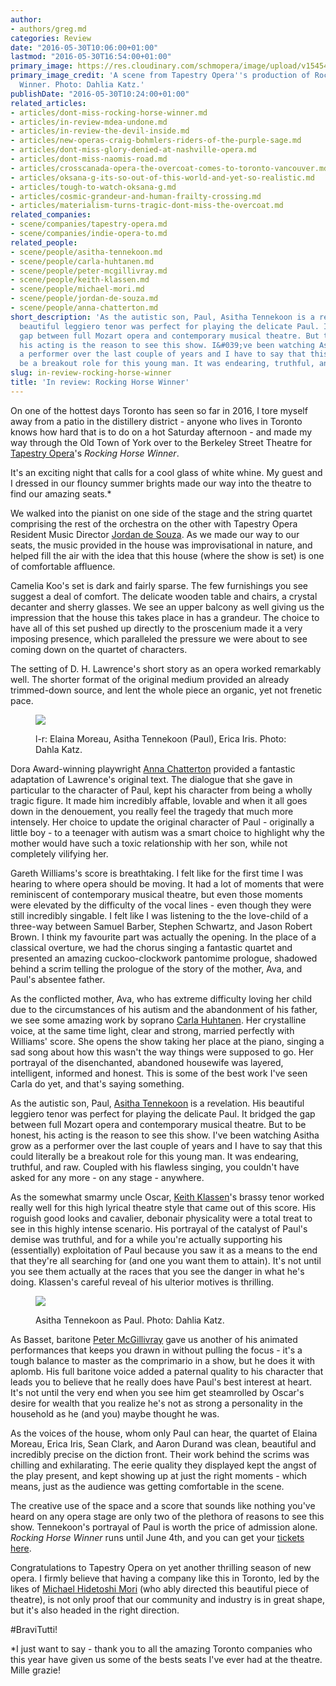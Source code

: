 ```yaml
---
author:
- authors/greg.md
categories: Review
date: "2016-05-30T10:06:00+01:00"
lastmod: "2016-05-30T16:54:00+01:00"
primary_image: https://res.cloudinary.com/schmopera/image/upload/v1545409169/media/webhook-uploads/1464599839586/2016-05-31---RHW-L-to-R-top-to-bottom-Keith-Klassen-as-Oscar-Peter-McGillivray-as-Bassett-Asitha-Tennekoon-Stephane-Mayer-Aaron-Durand-Sean-Clark-Elaina-Moreau-Erica-Iris.jpg.jpg
primary_image_credit: 'A scene from Tapestry Opera''s production of Rocking Horse
  Winner. Photo: Dahlia Katz.'
publishDate: "2016-05-30T10:24:00+01:00"
related_articles:
- articles/dont-miss-rocking-horse-winner.md
- articles/in-review-mdea-undone.md
- articles/in-review-the-devil-inside.md
- articles/new-operas-craig-bohmlers-riders-of-the-purple-sage.md
- articles/dont-miss-glory-denied-at-nashville-opera.md
- articles/dont-miss-naomis-road.md
- articles/crosscanada-opera-the-overcoat-comes-to-toronto-vancouver.md
- articles/oksana-g-its-so-out-of-this-world-and-yet-so-realistic.md
- articles/tough-to-watch-oksana-g.md
- articles/cosmic-grandeur-and-human-frailty-crossing.md
- articles/materialism-turns-tragic-dont-miss-the-overcoat.md
related_companies:
- scene/companies/tapestry-opera.md
- scene/companies/indie-opera-to.md
related_people:
- scene/people/asitha-tennekoon.md
- scene/people/carla-huhtanen.md
- scene/people/peter-mcgillivray.md
- scene/people/keith-klassen.md
- scene/people/michael-mori.md
- scene/people/jordan-de-souza.md
- scene/people/anna-chatterton.md
short_description: 'As the autistic son, Paul, Asitha Tennekoon is a revelation. His
  beautiful leggiero tenor was perfect for playing the delicate Paul. It bridged the
  gap between full Mozart opera and contemporary musical theatre. But to be honest,
  his acting is the reason to see this show. I&#039;ve been watching Asitha grow as
  a performer over the last couple of years and I have to say that this could literally
  be a breakout role for this young man. It was endearing, truthful, and raw. '
slug: in-review-rocking-horse-winner
title: 'In review: Rocking Horse Winner'
---
```


On one of the hottest days Toronto has seen so far in 2016, I tore myself away from a patio in the distillery district - anyone who lives in Toronto knows how hard that is to do on a hot Saturday afternoon - and made my way through the Old Town of York over to the Berkeley Street Theatre for [Tapestry Opera](/scene/companies/tapestry-opera/)'s *Rocking Horse Winner*.

It's an exciting night that calls for a cool glass of white whine. My guest and I dressed in our flouncy summer brights made our way into the theatre to find our amazing seats.\*

We walked into the pianist on one side of the stage and the string quartet comprising the rest of the orchestra on the other with Tapestry Opera Resident Music Director [Jordan de Souza](/at-the-podium-jordan-de-souza/). As we made our way to our seats, the music provided in the house was improvisational in nature, and helped fill the air with the idea that this house (where the show is set) is one of comfortable affluence. 

Camelia Koo's set is dark and fairly sparse. The few furnishings you see suggest a deal of comfort. The delicate wooden table and chairs, a crystal decanter and sherry glasses. We see an upper balcony as well giving us the impression that the house this takes place in has a grandeur. The choice to have all of this set pushed up directly to the proscenium made it a very imposing presence, which paralleled the pressure we were about to see coming down on the quartet of characters. 

The setting of D. H. Lawrence's short story as an opera worked remarkably well. The shorter format of the original medium provided an already trimmed-down source, and lent the whole piece an organic, yet not frenetic pace. 

<figure data-type="image">

![](https://res.cloudinary.com/schmopera/image/upload/v1545409169/media/webhook-uploads/1464599911517/2016-05-31---RHW--Elaina-Moreau-Asitha-Tennekoon-Paul-Erica-Iris---Photo-Credit-Dahlia-Katz.jpg.jpg)
<figcaption>l-r: Elaina Moreau, Asitha Tennekoon (Paul), Erica Iris. Photo: Dahla Katz.</figcaption>
</figure>

Dora Award-winning playwright [Anna Chatterton](/dont-miss-rocking-horse-winner/) provided a fantastic adaptation of Lawrence's original text. The dialogue that she gave in particular to the character of Paul, kept his character from being a wholly tragic figure. It made him incredibly affable, lovable and when it all goes down in the denouement, you really feel the tragedy that much more intensely. Her choice to update the original character of Paul - originally a little boy - to a teenager with autism was a smart choice to highlight why the mother would have such a toxic relationship with her son, while not completely vilifying her.

Gareth Williams's score is breathtaking. I felt like for the first time I was hearing to where opera should be moving. It had a lot of moments that were reminiscent of contemporary musical theatre, but even those moments were elevated by the difficulty of the vocal lines - even though they were still incredibly singable. I felt like I was listening to the the love-child of a three-way between Samuel Barber, Stephen Schwartz, and Jason Robert Brown. I think my favourite part was actually the opening. In the place of a classical overture, we had the chorus singing a fantastic quartet and presented an amazing cuckoo-clockwork pantomime prologue, shadowed behind a scrim telling the prologue of the story of the mother, Ava, and Paul's absentee father.

As the conflicted mother, Ava, who has extreme difficulty loving her child due to the circumstances of his autism and the abandonment of his father, we see some amazing work by soprano [Carla Huhtanen](/scene/people/carla-huhtanen/). Her crystalline voice, at the same time light, clear and strong, married perfectly with Williams' score. She opens the show taking her place at the piano, singing a sad song about how this wasn't the way things were supposed to go. Her portrayal of the disenchanted, abandoned housewife was layered, intelligent, informed and honest. This is some of the best work I've seen Carla do yet, and that's saying something. 

As the autistic son, Paul, [Asitha Tennekoon](/scene/people/asitha-tennekoon/) is a revelation. His beautiful leggiero tenor was perfect for playing the delicate Paul. It bridged the gap between full Mozart opera and contemporary musical theatre. But to be honest, his acting is the reason to see this show. I've been watching Asitha grow as a performer over the last couple of years and I have to say that this could literally be a breakout role for this young man. It was endearing, truthful, and raw. Coupled with his flawless singing, you couldn't have asked for any more - on any stage - anywhere. 

As the somewhat smarmy uncle Oscar, [Keith Klassen](/scene/people/keith-klassen/)'s brassy tenor worked really well for this high lyrical theatre style that came out of this score. His roguish good looks and cavalier, debonair physicality were a total treat to see in this highly intense scenario. His portrayal of the catalyst of Paul's demise was truthful, and for a while you're actually supporting his (essentially) exploitation of Paul because you saw it as a means to the end that they're all searching for (and one you want them to attain). It's not until you see them actually at the races that you see the danger in what he's doing. Klassen's careful reveal of his ulterior motives is thrilling. 

<figure data-type="image">

![](https://res.cloudinary.com/schmopera/image/upload/v1545409169/media/webhook-uploads/1464599953105/2016-05-31---RHW--Asitha-Tennekoon-as-Paul---Photo-Credit-Dahlia-Katz.jpg.jpg)
<figcaption>Asitha Tennekoon as Paul. Photo: Dahlia Katz.</figcaption>
</figure>

As Basset, baritone [Peter McGillivray](/talking-with-singers-peter-mcgillivray/) gave us another of his animated performances that keeps you drawn in without pulling the focus - it's a tough balance to master as the comprimario in a show, but he does it with aplomb. His full baritone voice added a paternal quality to his character that leads you to believe that he really does have Paul's best interest at heart. It's not until the very end when you see him get steamrolled by Oscar's desire for wealth that you realize he's not as strong a personality in the household as he (and you) maybe thought he was. 

As the voices of the house, whom only Paul can hear, the quartet of Elaina Moreau, Erica Iris, Sean Clark, and Aaron Durand was clean, beautiful and incredibly precise on the diction front. Their work behind the scrims was chilling and exhilarating. The eerie quality they displayed kept the angst of the play present, and kept showing up at just the right moments - which means, just as the audience was getting comfortable in the scene.

The creative use of the space and a score that sounds like nothing you've heard on any opera stage are only two of the plethora of reasons to see this show. Tennekoon's portrayal of Paul is worth the price of admission alone. *Rocking Horse Winner* runs until June 4th, and you can get your [tickets here](https://tapestryopera.com/rocking-horse-winner/). 

Congratulations to Tapestry Opera on yet another thrilling season of new opera. I firmly believe that having a company like this in Toronto, led by the likes of [Michael Hidetoshi Mori](/scene/people/michael-mori/) (who ably directed this beautiful piece of theatre), is not only proof that our community and industry is in great shape, but it's also headed in the right direction. 

\#BraviTutti!

\*I just want to say - thank you to all the amazing Toronto companies who this year have given us some of the bests seats I've ever had at the theatre. Mille grazie!
